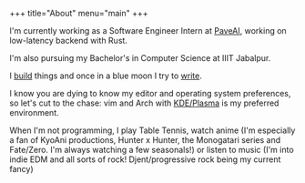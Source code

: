 +++
title="About"
menu="main"
+++

I'm currently working as a Software Engineer Intern at [PaveAI](https://www.paveai.com/), working on low-latency backend with Rust.

I'm also pursuing my Bachelor's in Computer Science at IIIT Jabalpur.  

I [build](/projects/) things and once in a blue moon I try to [write](/blog/).

I know you are dying to know my editor and operating system preferences, so let's cut to the chase:
vim and Arch with [KDE/Plasma](https://kde.org/plasma-desktop) is my preferred environment.  

When I'm not programming, I play Table Tennis, watch anime
(I'm especially a fan of KyoAni productions, Hunter x Hunter, the Monogatari series and Fate/Zero. I'm always watching a few seasonals!) or listen to music (I'm into indie EDM and all sorts of rock! Djent/progressive rock being my current fancy)

